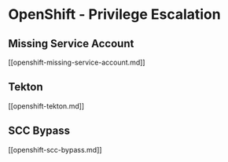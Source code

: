 # OpenShift - Privilege Escalation

## Missing Service Account

[[openshift-missing-service-account.md]]

## Tekton

[[openshift-tekton.md]]

## SCC Bypass

[[openshift-scc-bypass.md]]

